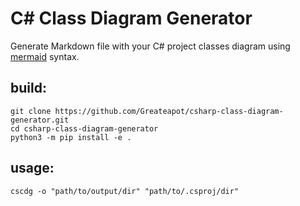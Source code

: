 # C# Class Diagram Generator
Generate Markdown file with your C# project classes diagram using [mermaid](https://mermaid.js.org) syntax.    

## build:
```
git clone https://github.com/Greateapot/csharp-class-diagram-generator.git
cd csharp-class-diagram-generator
python3 -m pip install -e .
```

## usage:
```
cscdg -o "path/to/output/dir" "path/to/.csproj/dir"
```